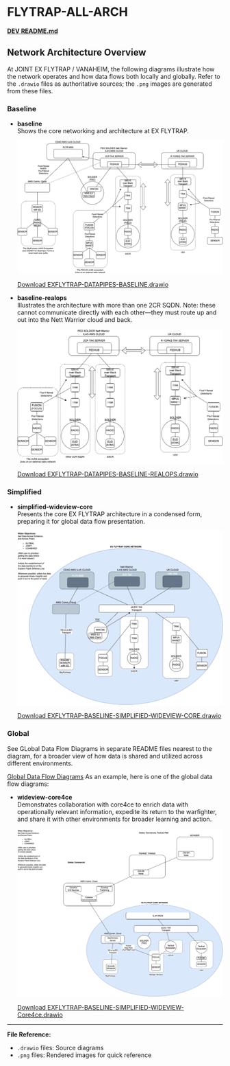# FLYTRAP-ALL-ARCH

**[DEV README.md](DEVREADME.md)**

## Network Architecture Overview

At JOINT EX FLYTRAP / VANAHEIM, the following diagrams illustrate how the network operates and how data flows both locally and globally. Refer to the `.drawio` files as authoritative sources; the `.png` images are generated from these files.

### Baseline

- **baseline**  
    Shows the core networking and architecture at EX FLYTRAP.

    ![EXFLYTRAP-DATAPIPES-BASELINE.drawio.png](baseline/EXFLYTRAP-DATAPIPES-BASELINE.drawio.png)
    
    [Download EXFLYTRAP-DATAPIPES-BASELINE.drawio](baseline/EXFLYTRAP-DATAPIPES-BASELINE.drawio)

- **baseline-realops**  
    Illustrates the architecture with more than one 2CR SQDN. Note: these cannot communicate directly with each other—they must route up and out into the Nett Warrior cloud and back.

    ![EXFLYTRAP-DATAPIPES-BASELINE-REALOPS.drawio.png](baseline/EXFLYTRAP-DATAPIPES-BASELINE-REALOPS.drawio.png)
    
    [Download EXFLYTRAP-DATAPIPES-BASELINE-REALOPS.drawio](baseline/EXFLYTRAP-DATAPIPES-BASELINE-REALOPS.drawio)

### Simplified

- **simplified-wideview-core**  
    Presents the core EX FLYTRAP architecture in a condensed form, preparing it for global data flow presentation.

    ![EXFLYTRAP-BASELINE-SIMPLIFIED-WIDEVIEW-CORE.drawio.png](simplified/EXFLYTRAP-BASELINE-SIMPLIFIED-WIDEVIEW-CORE.drawio.png)
    
    [Download EXFLYTRAP-BASELINE-SIMPLIFIED-WIDEVIEW-CORE.drawio](simplified/EXFLYTRAP-BASELINE-SIMPLIFIED-WIDEVIEW-CORE.drawio)

### Global

See GLobal Data Flow Diagrams in separate README files nearest to the diagram, for a broader view of how data is shared and utilized across different environments.

[Global Data Flow Diagrams](global/README.md)
As an example, here is one of the global data flow diagrams:

- **wideview-core4ce**  
    Demonstrates collaboration with core4ce to enrich data with operationally relevant information, expedite its return to the warfighter, and share it with other environments for broader learning and action.

    ![wideview-core4ce.png](global/core4ce/EXFLYTRAP-BASELINE-SIMPLIFIED-WIDEVIEW-Core4ce.drawio.png)
    
    [Download EXFLYTRAP-BASELINE-SIMPLIFIED-WIDEVIEW-Core4ce.drawio](global/core4rce/EXFLYTRAP-BASELINE-SIMPLIFIED-WIDEVIEW-Core4ce.drawio)



---
**File Reference:**  
- `.drawio` files: Source diagrams  
- `.png` files: Rendered images for quick reference